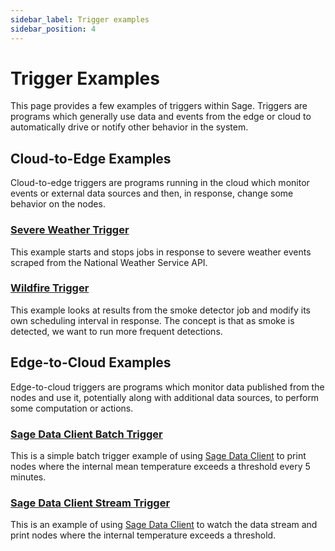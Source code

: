 ```yaml
---
sidebar_label: Trigger examples
sidebar_position: 4
---
```


# Trigger Examples

This page provides a few examples of triggers within Sage. Triggers are programs which generally use data and events from the edge or cloud to automatically drive or notify other behavior in the system.

## Cloud-to-Edge Examples

Cloud-to-edge triggers are programs running in the cloud which monitor events or external data sources and then, in response, change some behavior on the nodes.

### [Severe Weather Trigger](https://github.com/waggle-sensor/severe-weather-trigger-example)

This example starts and stops jobs in response to severe weather events scraped from the National Weather Service API.

### [Wildfire Trigger](https://github.com/waggle-sensor/wildfire-trigger-example)

This example looks at results from the smoke detector job and modify its own scheduling interval in response. The concept is that as smoke is detected, we want to run more frequent detections.

## Edge-to-Cloud Examples

Edge-to-cloud triggers are programs which monitor data published from the nodes and use it, potentially along with additional data sources, to perform some computation or actions.

### [Sage Data Client Batch Trigger](https://github.com/sagecontinuum/sage-data-client/blob/main/examples/trigger-batch.py)

This is a simple batch trigger example of using [Sage Data Client](https://pypi.org/project/sage-data-client/) to print nodes where the internal mean temperature exceeds a threshold every 5 minutes.

### [Sage Data Client Stream Trigger](https://github.com/sagecontinuum/sage-data-client/blob/main/examples/trigger-stream.py)

This is an example of using [Sage Data Client](https://pypi.org/project/sage-data-client/) to watch the data stream and print nodes where the internal temperature exceeds a threshold.
